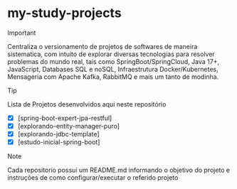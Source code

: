 # my-study-projects
>[!IMPORTANT]
>Centraliza o versionamento de projetos de softwares de maneira sistematica, com intuito de explorar diversas tecnologias para resolver problemas do mundo real, tais como SpringBoot/SpringCloud, Java 17+, JavaScript, Databases SQL e noSQL, Infraestrutura Docker/Kubernetes, Mensageria com Apache Kafka, RabbitMQ e mais um tanto de modinha.

>[!TIP]
> Lista de Projetos desenvolvidos aqui neste repositório

- [x] [spring-boot-expert-jpa-restful]
- [x] [explorando-entity-manager-puro]
- [x] [explorando-jdbc-template]
- [x] [estudo-inicial-spring-boot]

> [!NOTE]
> Cada repositorio possui um README.md informando o objetivo do projeto e instruções de como configurar/executar o referido projeto
